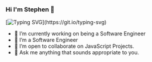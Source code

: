 ### Hi I'm Stephen  👋
[![Typing SVG](https://readme-typing-svg.demolab.com?font=Fira+Code&pause=1000&width=435&lines=Welcome+To+My+GitHub+Account;I+Love+Learning+New+Things.)](https://git.io/typing-svg)
- 🔭 I’m currently working on being a Software Engineer
- 🌱 I’m a Software Engineer
- 👯 I’m open to collaborate on JavaScript Projects.
- 💬 Ask me anything that sounds appropriate to you.
